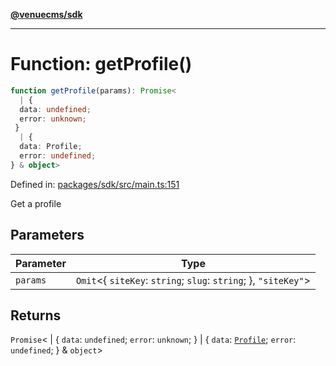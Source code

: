 [**@venuecms/sdk**](../Index.md)

***

# Function: getProfile()

```ts
function getProfile(params): Promise<
  | {
  data: undefined;
  error: unknown;
 }
  | {
  data: Profile;
  error: undefined;
} & object>
```

Defined in: [packages/sdk/src/main.ts:151](https://github.com/venuecms/sdk/blob/dfe07bbbcbeec8ddfda43f5a7fc98ecc9dc8ce66/packages/sdk/src/main.ts#L151)

Get a profile

## Parameters

| Parameter | Type |
| ------ | ------ |
| `params` | `Omit`\<\{ `siteKey`: `string`; `slug`: `string`; \}, `"siteKey"`\> |

## Returns

`Promise`\<
  \| \{
  `data`: `undefined`;
  `error`: `unknown`;
 \}
  \| \{
  `data`: [`Profile`](../type-aliases/Profile.md);
  `error`: `undefined`;
 \} & `object`\>
